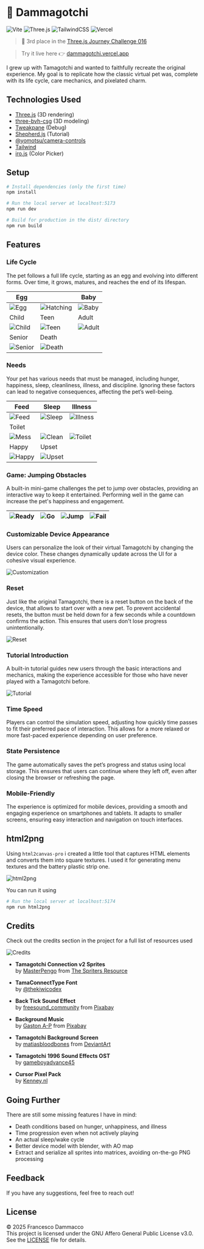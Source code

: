 # 🥚 Dammagotchi

![Vite](https://img.shields.io/badge/Vite-B73BFE?style=for-the-badge&logo=vite&logoColor=FFD62E)
![Three.js	](https://img.shields.io/badge/ThreeJs-black?style=for-the-badge&logo=three.js&logoColor=white)
![TailwindCSS](https://img.shields.io/badge/Tailwind_CSS-38B2AC?style=for-the-badge&logo=tailwind-css&logoColor=white)
![Vercel](https://img.shields.io/badge/Vercel-000000?style=for-the-badge&logo=vercel&logoColor=white)

> 🥉 3rd place in the [Three.js Journey Challenge 016](https://threejs-journey.com/challenges/016-tamagotchi)

> Try it live here 👉 [dammagotchi.vercel.app](https://dammagotchi.vercel.app)

I grew up with Tamagotchi and wanted to faithfully recreate the original experience. My goal is to replicate how the classic virtual pet was, complete with its life cycle, care mechanics, and pixelated charm.

## Technologies Used

- [Three.js](https://threejs.org/) (3D rendering)
- [three-bvh-csg](https://github.com/gkjohnson/three-bvh-csg) (3D modeling)
- [Tweakpane](https://tweakpane.github.io/docs/) (Debug)
- [Shepherd.js](https://www.shepherdjs.dev/) (Tutorial)
- [@yomotsu/camera-controls](https://github.com/yomotsu/camera-controls)
- [Tailwind](https://tailwindcss.com/)
- [iro.js](https://iro.js.org/) (Color Picker)

## Setup

```bash
# Install dependencies (only the first time)
npm install

# Run the local server at localhost:5173
npm run dev

# Build for production in the dist/ directory
npm run build
```

## Features

### Life Cycle

The pet follows a full life cycle, starting as an egg and evolving into different forms. Over time, it grows, matures, and reaches the end of its lifespan.

| Egg                                                        |                                                                | Baby                                                     |
| ---------------------------------------------------------- | -------------------------------------------------------------- | -------------------------------------------------------- |
| <img src="./screens/life-cycle/egg.png" alt="Egg"  >       | <img src="./screens/life-cycle/hatching.png" alt="Hatching"  > | <img src="./screens/life-cycle/baby.png" alt="Baby"  >   |
| Child                                                      | Teen                                                           | Adult                                                    |
| <img src="./screens/life-cycle/child.png" alt="Child"  >   | <img src="./screens/life-cycle/teen.png" alt="Teen"  >         | <img src="./screens/life-cycle/adult.png" alt="Adult"  > |
| Senior                                                     | Death                                                          |
| <img src="./screens/life-cycle/senior.png" alt="Senior"  > | <img src="./screens/life-cycle/death.png" alt="Death"  >       |

### Needs

Your pet has various needs that must be managed, including hunger, happiness, sleep, cleanliness, illness, and discipline. Ignoring these factors can lead to negative consequences, affecting the pet’s well-being.

| Feed                                                | Sleep                                               | Illness                                                 |
| --------------------------------------------------- | --------------------------------------------------- | ------------------------------------------------------- |
| <img src="./screens/needs/feed.png" alt="Feed"  >   | <img src="./screens/needs/sleep.png" alt="Sleep"  > | <img src="./screens/needs/illness.png" alt="Illness"  > |
| Toilet                                              |                                                     |                                                         |
| <img src="./screens/needs/mess.png" alt="Mess"  >   | <img src="./screens/needs/clean.png" alt="Clean"  > | <img src="./screens/needs/toilet.png" alt="Toilet"  >   |
| Happy                                               | Upset                                               |                                                         |
| <img src="./screens/needs/happy.png" alt="Happy"  > | <img src="./screens/needs/upset.png" alt="Upset"  > |                                                         |

### Game: Jumping Obstacles

A built-in mini-game challenges the pet to jump over obstacles, providing an interactive way to keep it entertained. Performing well in the game can increase the pet's happiness and engagement.

| <img src="./screens/game/ready.png" alt="Ready"  > | <img src="./screens/game/go.png" alt="Go"  > | <img src="./screens/game/jump.png" alt="Jump"  > | <img src="./screens/game/fail.png" alt="Fail"  > |
| -------------------------------------------------- | -------------------------------------------- | ------------------------------------------------ | ------------------------------------------------ |

### Customizable Device Appearance

Users can personalize the look of their virtual Tamagotchi by changing the device color. These changes dynamically update across the UI for a cohesive visual experience.

<img src="./screens/customization.gif" alt="Customization"  >

### Reset

Just like the original Tamagotchi, there is a reset button on the back of the device, that allows to start over with a new pet. To prevent accidental resets, the button must be held down for a few seconds while a countdown confirms the action. This ensures that users don't lose progress unintentionally.

<img src="./screens/reset.gif" alt="Reset"  >

### Tutorial Introduction

A built-in tutorial guides new users through the basic interactions and mechanics, making the experience accessible for those who have never played with a Tamagotchi before.

<img src="./screens/tutorial.png" alt="Tutorial"  >

### Time Speed

Players can control the simulation speed, adjusting how quickly time passes to fit their preferred pace of interaction. This allows for a more relaxed or more fast-paced experience depending on user preference.

### State Persistence

The game automatically saves the pet’s progress and status using local storage. This ensures that users can continue where they left off, even after closing the browser or refreshing the page.

### Mobile-Friendly

The experience is optimized for mobile devices, providing a smooth and engaging experience on smartphones and tablets. It adapts to smaller screens, ensuring easy interaction and navigation on touch interfaces.

## html2png

Using `html2canvas-pro` i created a little tool that captures HTML elements and converts them into square textures. I used it for generating menu textures and the battery plastic strip one.

<img src="./screens/html2png.png" alt="html2png"  >

You can run it using

```bash
# Run the local server at localhost:5174
npm run html2png
```

## Credits

Check out the credits section in the project for a full list of resources used

<img src="./screens/credits.png" alt="Credits"  >

- **Tamagotchi Connection v2 Sprites**  
  by [MasterPengo](https://www.spriters-resource.com/submitter/MasterPengo/) from [The Spriters Resource](https://www.spriters-resource.com)

- **TamaConnectType Font**  
  by [@thekiwicodex](https://instagram.com/thekiwicodex)

- **Back Tick Sound Effect**  
  by [freesound_community](https://pixabay.com/users/freesound_community-46691455/?utm_source=link-attribution&utm_medium=referral&utm_campaign=music&utm_content=107822) from [Pixabay](https://pixabay.com//?utm_source=link-attribution&utm_medium=referral&utm_campaign=music&utm_content=107822)

- **Background Music**  
  by [Gaston A-P](https://pixabay.com/users/xtremefreddy-32332307/?utm_source=link-attribution&utm_medium=referral&utm_campaign=music&utm_content=145285) from [Pixabay](https://pixabay.com//?utm_source=link-attribution&utm_medium=referral&utm_campaign=music&utm_content=145285)

- **Tamagotchi Background Screen**  
  by [matiasbloodbones](https://www.deviantart.com/matiasbloodbones) from [DeviantArt](https://www.deviantart.com/)

- **Tamagotchi 1996 Sound Effects OST**  
  by [gameboyadvance45](https://www.youtube.com/watch?v=aoVaAutNJPM&ab_channel=gameboyadvance45)

- **Cursor Pixel Pack**  
  by [Kenney.nl](https://kenney.nl/)

## Going Further

There are still some missing features I have in mind:

- Death conditions based on hunger, unhappiness, and illness
- Time progression even when not actively playing
- An actual sleep/wake cycle
- Better device model with blender, with AO map
- Extract and serialize all sprites into matrices, avoiding on-the-go PNG processing

## Feedback

If you have any suggestions, feel free to reach out!

## License

© 2025 Francesco Dammacco  
This project is licensed under the GNU Affero General Public License v3.0.  
See the [LICENSE](./LICENSE) file for details.
